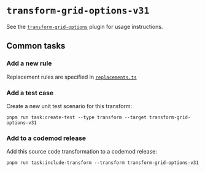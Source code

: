 # `transform-grid-options-v31`

See the [`transform-grid-options`](../../plugins/transform-grid-options/) plugin for usage instructions.

## Common tasks

### Add a new rule

Replacement rules are specified in [`replacements.ts`](./replacements.ts)

### Add a test case

Create a new unit test scenario for this transform:

```
pnpm run task:create-test --type transform --target transform-grid-options-v31
```

### Add to a codemod release

Add this source code transformation to a codemod release:

```
pnpm run task:include-transform --transform transform-grid-options-v31
```
